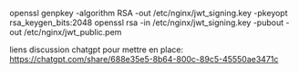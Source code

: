 openssl genpkey -algorithm RSA -out /etc/nginx/jwt_signing.key -pkeyopt rsa_keygen_bits:2048
openssl rsa -in /etc/nginx/jwt_signing.key -pubout -out /etc/nginx/jwt_public.pem

liens discussion chatgpt pour mettre en place:
https://chatgpt.com/share/688e35e5-8b64-800c-89c5-45550ae3471c